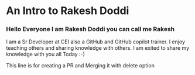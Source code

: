 # An Intro to Rakesh Doddi

### Hello Everyone I am Rakesh Doddi you can call me Rakesh


I am a Sr Developer at CEI also a GitHub and GitHub copilot trainer. I enjoy teaching others and sharing knowledge with others. I am exited to share my knowledge with you all Today :-)

This line is for creating a PR and Merging it with delete option
